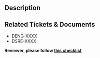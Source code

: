 ## Description

<!--
Please do not leave this blank
This PR [adds/removes/fixes/replaces] the [feature/bug/etc].
-->

## Related Tickets & Documents
* DENG-XXXX
* DSRE-XXXX

<!--
Please reference related Jira tickets, GitHub issues or Bugzilla. This repo has been
configured to automatically insert hyperlinks for DSRE and DENG tickets.
See https://docs.github.com/en/repositories/managing-your-repositorys-settings-and-features/managing-repository-settings/configuring-autolinks-to-reference-external-resources
-->

**Reviewer, please follow [this checklist](https://github.com/mozilla/bigquery-etl/.github/reviewer_checklist.md)**